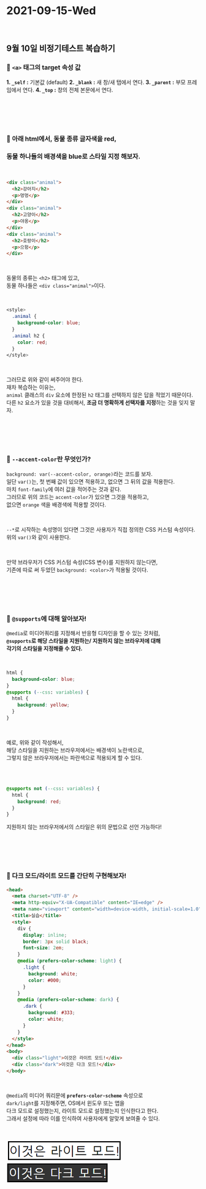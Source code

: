 # 2021-09-15-Wed

<br/>

## 9월 10일 비정기테스트 복습하기

### 🍏 `<a>` 태그의 target 속성 값

**1. `_self` :** 기본값 (default)
**2. `_blank` :** 새 창/새 탭에서 연다.
**3. `_parent` :** 부모 프레임에서 연다.
**4. `_top` :** 창의 전체 본문에서 연다.

<br/>
<br/>
<br/>
<br/>

### 🍎 아래 html에서, 동물 종류 글자색을 red,

### 동물 하나들의 배경색을 blue로 스타일 지정 해보자.

<br/>

```html
<div class="animal">
  <h2>강아지</h2>
  <p>멍멍</p>
</div>
<div class="animal">
  <h2>고양이</h2>
  <p>야옹</p>
</div>
<div class="animal">
  <h2>호랑이</h2>
  <p>으헝</p>
</div>
```

<br/>

동물의 종류는 `<h2>` 태그에 있고,  
동물 하나들은 `<div class="animal">`이다.

<br/>

```css
<style>
  .animal {
    background-color: blue;
  }
  .animal h2 {
    color: red;
  }
</style>
```

<br/>

그러므로 위와 같이 써주어야 한다.  
재차 복습하는 이유는,  
`animal` 클래스의 `div` 요소에 한정된 `h2` 태그를 선택하지 않은 답을 적었기 때문이다.  
다른 `h2` 요소가 있을 것을 대비해서, **조금 더 명확하게 선택자를 지정**하는 것을 잊지 말자.

<br/>
<br/>
<br/>
<br/>

### 🍎 `--accent-color`란 무엇인가?

`background: var(--accent-color, orange)`라는 코드를 보자.  
일단 `var()`는, 첫 번째 값이 있으면 적용하고, 없으면 그 뒤의 값을 적용한다.  
마치 `font-family`에 여러 값을 적어주는 것과 같다.  
그러므로 위의 코드는 `accent-color`가 있으면 그것을 적용하고,  
없으면 `orange` 색을 배경색에 적용할 것이다.

<br/>

`--*`로 시작하는 속성명이 있다면 그것은 사용자가 직접 정의한 CSS 커스텀 속성이다.  
위의 `var()`와 같이 사용한다.

<br/>

만약 브라우저가 CSS 커스텀 속성(CSS 변수)를 지원하지 않는다면,  
기존에 따로 써 두었던 `background: <color>`가 적용될 것이다.

<br/>
<br/>
<br/>
<br/>

### 🍎 `@supports`에 대해 알아보자!

`@media`로 미디어쿼리를 지정해서 반응형 디자인을 할 수 있는 것처럼,  
**`@supports`로 해당 스타일을 지원하는/ 지원하지 않는 브라우저에 대해  
각기의 스타일을 지정해줄 수 있다.**

<br/>

```css
html {
  background-color: blue;
}
@supports (--css: variables) {
  html {
    background: yellow;
  }
}
```

<br/>

예로, 위와 같이 작성해서,  
해당 스타일을 지원하는 브라우저에서는 배경색이 노란색으로,  
그렇지 않은 브라우저에서는 파란색으로 적용되게 할 수 있다.

<br/>
<br/>

```css
@supports not (--css: variables) {
  html {
    background: red;
  }
}
```

지원하지 않는 브라우저에서의 스타일은 위의 문법으로 선언 가능하다!

<br/>
<br/>
<br/>
<br/>

### 🍎 다크 모드/라이트 모드를 간단히 구현해보자!

```html
<head>
  <meta charset="UTF-8" />
  <meta http-equiv="X-UA-Compatible" content="IE=edge" />
  <meta name="viewport" content="width=device-width, initial-scale=1.0" />
  <title>실습</title>
  <style>
    div {
      display: inline;
      border: 3px solid black;
      font-size: 2em;
    }
    @media (prefers-color-scheme: light) {
      .light {
        background: white;
        color: #000;
      }
    }
    @media (prefers-color-scheme: dark) {
      .dark {
        background: #333;
        color: white;
      }
    }
  </style>
</head>
<body>
  <div class="light">이것은 라이트 모드!</div>
  <div class="dark">이것은 다크 모드!</div>
</body>
```

<br/>

`@media`의 미디어 쿼리문에 **`prefers-color-scheme`** 속성으로  
`dark/light`를 지정해주면, OS에서 윈도우 또는 앱을  
다크 모드로 설정했는지, 라이트 모드로 설정했는지 인식한다고 한다.  
그래서 설정에 따라 이를 인식하여 사용자에게 알맞게 보여줄 수 있다.

<br/>
<br/>

<img src="../images/2021-09-15-1차-비정기테스트-라이트모드.png">

<br/>

<img src="../images/2021-09-15-1차-비정기테스트-다크모드.png">

<br/>
<br/>
